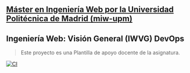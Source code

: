 ## [Máster en Ingeniería Web por la Universidad Politécnica de Madrid (miw-upm)](http://miw.etsisi.upm.es)
## Ingeniería Web: Visión General (IWVG) DevOps
> Este proyecto es una Plantilla de apoyo docente de la asignatura.

[![CI](https://github.com/IgorLopezSalazar/iwvg-devops-lopez-igor/actions/workflows/ci.yml/badge.svg?branch=develop)](https://github.com/IgorLopezSalazar/iwvg-devops-lopez-igor/actions/workflows/ci.yml)
